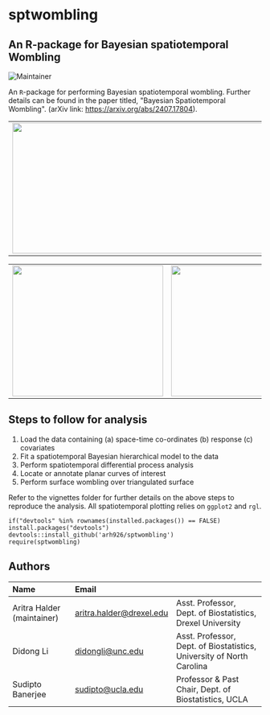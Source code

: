 # sptwombling
## An R-package for Bayesian spatiotemporal Wombling

![Maintainer](https://img.shields.io/badge/maintainer-arh926-blue)

An `R`-package for performing Bayesian spatiotemporal wombling. Further details can be found in the paper titled, "Bayesian Spatiotemporal Wombling". (arXiv link: https://arxiv.org/abs/2407.17804).

<table>
  <tr>
    <td> <img width="600" height="260" src="https://github.com/user-attachments/files/16409296/st-curves-new-1.pdf"/> </td>
    <td> <img width="300" height="260" src="https://github.com/user-attachments/assets/2f1321de-0d28-44b6-9d7b-de352288e67e"/> </td>
  </tr>
</table>

<table>
  <tr>
    <td> <img width="300" height="260" src="https://github.com/user-attachments/assets/9a99542c-e6ec-413e-9324-d40fade26355"/> </td>
    <td> <img width="300" height="260" src="https://media.giphy.com/media/v1.Y2lkPTc5MGI3NjExbTllc3N4YmlkYzUzZzVhZm85OGpta2ZhbnRoYzF5ZmoyM3FxZjgwdCZlcD12MV9pbnRlcm5hbF9naWZfYnlfaWQmY3Q9Zw/WUhewkgbu4SyAVRolR/giphy-downsized.gif"/> </td>
    <td> <img width="300" height="260" src="https://media.giphy.com/media/v1.Y2lkPTc5MGI3NjExMXd2emNnbTJrdDl5NDhpOHdycDJzNDFraXVzMnc4ZHI4OXdxOXB2cCZlcD12MV9pbnRlcm5hbF9naWZfYnlfaWQmY3Q9Zw/GJUuNwQRWiJkMrKjEl/giphy-downsized.gif"/> </td>
  </tr>
</table>

## Steps to follow for analysis

1. Load the data containing (a) space-time co-ordinates (b) response (c) covariates
2. Fit a spatiotemporal Bayesian hierarchical model to the data
3. Perform spatiotemporal differential process analysis
4. Locate or annotate planar curves of interest
5. Perform surface wombling over triangulated surface

Refer to the vignettes folder for further details on the above steps to reproduce the analysis. All spatiotemporal plotting relies on `ggplot2` and `rgl`.
```
if("devtools" %in% rownames(installed.packages()) == FALSE) install.packages("devtools")
devtools::install_github('arh926/sptwombling')
require(sptwombling)
```

## Authors

| Name   | Email       |              |
|:------ |:----------- | :----------- |
| Aritra Halder (maintainer)| aritra.halder@drexel.edu   | Asst. Professor, Dept. of Biostatistics, Drexel University| 
| Didong Li | didongli@unc.edu   | Asst. Professor, Dept. of Biostatistics, University of North Carolina|
| Sudipto Banerjee | sudipto@ucla.edu   | Professor & Past Chair, Dept. of Biostatistics,  UCLA |
<!--- --->
